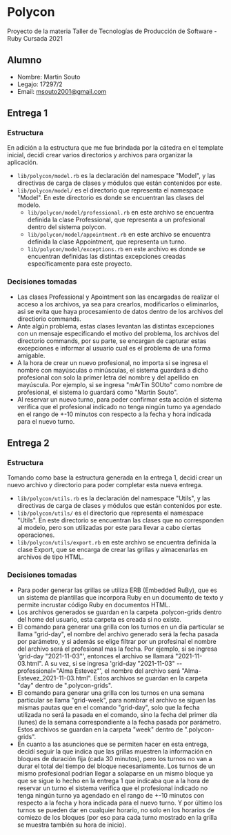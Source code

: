 # Polycon

Proyecto de la materia Taller de Tecnologías de Producción de Software - Ruby
Cursada 2021

## Alumno

* Nombre: Martin Souto
* Legajo: 17297/2
* Email: msouto2001@gmail.com

## Entrega 1

### Estructura 

En adición a la estructura que me fue brindada por la cátedra en el template inicial, decidí crear varios directorios y archivos para organizar la aplicación.

* `lib/polycon/model.rb` es la declaración del namespace "Model", y las directivas de carga de clases y módulos que están contenidos por este.
* `lib/polycon/model/` es el directorio que representa el namespace "Model". En este directorio es donde se encuentran las clases del modelo.
  * `lib/polycon/model/professional.rb` en este archivo se encuentra definida la clase Professional, que representa a un profesional dentro del sistema polycon.
  * `lib/polycon/model/appointment.rb` en este archivo se encuentra definida la clase Appointment, que representa un turno.
  * `lib/polycon/model/exceptions.rb` en este archivo es donde se encuentran definidas las distintas excepciones creadas específicamente para este proyecto.

### Decisiones tomadas

* Las clases Professional y Apointment son las encargadas de realizar el acceso a los archivos, ya sea para crearlos, modificarlos o eliminarlos, asi se evita que haya procesamiento de datos dentro de los archivos del directiorio commands.
* Ante algún problema, estas clases levantan las distintas excepciones con un mensaje especificando el motivo del problema, los archivos del directorio commands, por su parte, se encargan de capturar estas excepciones e informar al usuario cual es el problema de una forma amigable.
* A la hora de crear un nuevo profesional, no importa si se ingresa el nombre con mayúsculas o minúsculas, el sistema guardará a dicho profesional con solo la primer letra del nombre y del apellido en mayúscula. Por ejemplo, si se ingresa "mArTin SOUto" como nombre de profesional, el sistema lo guardará como "Martin Souto".
* Al reservar un nuevo turno, para poder confirmar esta acción el sistema verifica que el profesional indicado no tenga ningún turno ya agendado en el rango de +-10 minutos con respecto a la fecha y hora indicada para el nuevo turno.

## Entrega 2

### Estructura 

Tomando como base la estructura generada en la entrega 1, decidí crear un nuevo archivo y directorio para poder completar esta nueva entrega.

* `lib/polycon/utils.rb` es la declaración del namespace "Utils", y las directivas de carga de clases y módulos que están contenidos por este.
* `lib/polycon/utils/` es el directorio que representa el namespace "Utils". En este directorio se encuentran las clases que no corresponden al modelo, pero son utilizadas por este para llevar a cabo ciertas operaciones.
 * `lib/polycon/utils/export.rb` en este archivo se encuentra definida la clase Export, que se encarga de crear las grillas y almacenarlas en archivos de tipo HTML.

### Decisiones tomadas

* Para poder generar las grillas se utiliza ERB (Embedded RuBy), que es un sistema de plantillas que incorpora Ruby en un documento de texto y permite incrustar código Ruby en documentos HTML.
* Los archivos generados se guardan en la carpeta .polycon-grids dentro del home del usuario, esta carpeta es creada si no existe.
* El comando para generar una grilla con los turnos en un día particular se llama "grid-day", el nombre del archivo generado será la fecha pasada por parámetro, y si además se elige filtrar por un profesinal el nombre del archivo será el profesional mas la fecha. Por ejemplo, si se ingresa 'grid-day "2021-11-03"', entonces el archivo se llamará "2021-11-03.html". A su vez, si se ingresa 'grid-day "2021-11-03" --professional="Alma Estevez"', el nombre del archivo será "Alma-Estevez_2021-11-03.html". Estos archivos se guardan en la carpeta "day" dentro de ".polycon-grids".
* El comando para generar una grilla con los turnos en una semana particular se llama "grid-week", para nombrar el archivo se siguen las mismas pautas que en el comando "grid-day", solo que la fecha utilizada no será la pasada en el comando, sino la fecha del primer día (lunes) de la semana correspondiente a la fecha pasada por parámetro. Estos archivos se guardan en la carpeta "week" dentro de ".polycon-grids".
* En cuanto a las asunciones que se permiten hacer en esta entrega, decidí seguir la que indica que las grillas muestren la información en bloques de duración fija (cada 30 minutos), pero los turnos no van a durar el total del tiempo del bloque necesariamente. Los turnos de un mismo profesional podrían llegar a solaparse en un mismo bloque ya que se sigue lo hecho en la entrega 1 que indicaba que a la hora de reservar un turno el sistema verifica que el profesional indicado no tenga ningún turno ya agendado en el rango de +-10 minutos con respecto a la fecha y hora indicada para el nuevo turno. Y por último los turnos se pueden dar en cualquier horario, no solo en los horarios de comiezo de los bloques (por eso para cada turno mostrado en la grilla se muestra también su hora de inicio).